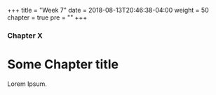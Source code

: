 +++
title = "Week 7"
date = 2018-08-13T20:46:38-04:00
weight = 50
chapter = true
pre = "<b></b>"
+++

### Chapter X

# Some Chapter title

Lorem Ipsum.